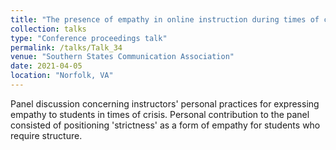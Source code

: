 ```yaml
---
title: "The presence of empathy in online instruction during times of crisis: Strategies to create hope"
collection: talks
type: "Conference proceedings talk"
permalink: /talks/Talk_34
venue: "Southern States Communication Association"
date: 2021-04-05
location: "Norfolk, VA"
---
```


Panel discussion concerning instructors' personal practices for expressing empathy to students in times of crisis. Personal contribution to the panel consisted of positioning 'strictness' as a form of empathy for students who require structure. 